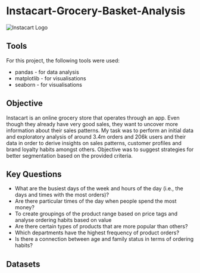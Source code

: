 # Instacart-Grocery-Basket-Analysis

![Instacart Logo](https://user-images.githubusercontent.com/122839298/212971915-549798c5-2cf9-4cb9-9b07-33c50cdb6566.png)

## Tools
For this project, the following tools were used:
- pandas - for data analysis
- matplotlib - for visualisations
- seaborn - for visualisations

## Objective
Instacart is an online grocery store that operates through an app. Even though they already have very good sales, they want to uncover more information about their sales patterns. My task was to perform an initial data and exploratory analysis of around 3.4m orders and 206k users and their data in order to derive insights on sales patterns, customer profiles and brand loyalty habits amongst others. Objective was to suggest strategies for better segmentation based on the provided criteria.

## Key Questions
- What are the busiest days of the week and hours of the day (i.e., the days and times with the most orders)?
- Are there particular times of the day when people spend the most money?
- To create groupings of the product range based on price tags and analyse ordering habits based on value
- Are there certain types of products that are more popular than others? 
- Which departments have the highest frequency of product orders?
- Is there a connection between age and family status in terms of ordering habits?

## Datasets

